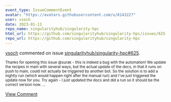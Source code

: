 ```yaml
---
event_type: IssueCommentEvent
avatar: "https://avatars.githubusercontent.com/u/814322?"
user: vsoch
date: 2023-01-11
repo_name: singularityhub/singularity-hpc
html_url: https://github.com/singularityhub/singularity-hpc/issues/625
repo_url: https://github.com/singularityhub/singularity-hpc
---
```


<a href='https://github.com/vsoch' target='_blank'>vsoch</a> commented on issue <a href='https://github.com/singularityhub/singularity-hpc/issues/625' target='_blank'>singularityhub/singularity-hpc#625</a>.

<small>Thanks for opening this issue @surak - this is indeed a bug with the automation! We update the recipes in main with several ways, but the actual update of the docs, in that it runs on push to main, could not actually be triggered by another bot. So the solution is to add a nightly run (which would happen right after the manual run) and I've just triggered the update now for you. Try again - I just updated the docs and did a run so it should be the correct version now....</small>

<a href='https://github.com/singularityhub/singularity-hpc/issues/625' target='_blank'>View Comment</a>
